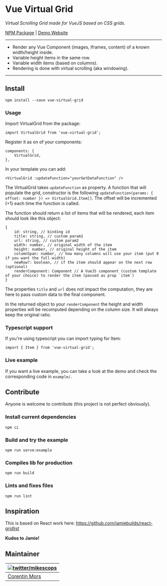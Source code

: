 # Vue Virtual Grid

*Virtual Scrolling Grid made for VueJS based on CSS grids.*

[NPM Package](https://www.npmjs.com/package/vue-virtual-grid) | [Demo Website](https://vue-virtual-grid.netlify.app/)

---

- Render any Vue Component (images, iframes, content) of a known width/height inside.
- Variable height items in the same row.
- Variable width items (based on columns).
- Rendering is done with virtual scrolling (aka windowing).

---

## Install

```
npm install --save vue-virtual-grid
```

### Usage

Import VirtualGrid from the package:
```
import VirtualGrid from 'vue-virtual-grid';
```

Register it as on of your components:
```
components: {
    VirtualGrid,
},
```

In your template you can add:
```
<VirtualGrid :updateFunction="yourGetDataFunction" />
```

The VirtualGrid takes `updateFunction` as property.
A function that will populate the grid, constructor is the following `updateFunction(params: { offset: number }) => VirtualGrid.Item[]`.
The offset will be incremented (+1) each time the function is called.

The function should return a list of items that will be rendered, each item should look like this object:
```
{
    id: string, // binding id
    title: string, // custom param1
    url: string, // custom param2
    width: number, // original width of the item
    height: number, // original height of the item
    columnSpan: number, // how many columns will use your item (put 0 if you want the full width)
    newRow?: boolean, // if the item should appear on the next row (optional)
    renderComponent: Component // A VueJS component (custom template of your choice) to render the item (passed as prop `item`)
}
```
The properties `title` and `url` does not impact the computation, they are here to pass custom data to the final component.

In the returned object to your `renderComponent` the height and width properties will be recomputed depending on the column size. It will always keep the original ratio.

### Typescript support

If you're using typescript you can import typing for Item:
```
import { Item } from 'vue-virtual-grid';
```

### Live example

If you want a live example, you can take a look at the demo and check the corresponding code in `example/`.

## Contribute

Anyone is welcome to contribute (this project is not perfect obviously).

### Install current dependencies

```
npm ci
```

### Build and try the example

```
npm run serve:example
```

### Compiles lib for production

```
npm run build
```

### Lints and fixes files

```
npm run lint
```

## Inspiration

This is based on React work here: https://github.com/jamiebuilds/react-gridlist

**Kudos to Jamie!**

## Maintainer

| [![twitter/mikescops](https://avatars0.githubusercontent.com/u/4266283?s=100&v=4)](https://pixelswap.fr 'Personal Website') |
| --------------------------------------------------------------------------------------------------------------------------- |
| [Corentin Mors](https://pixelswap.fr/)                                                                                      |
